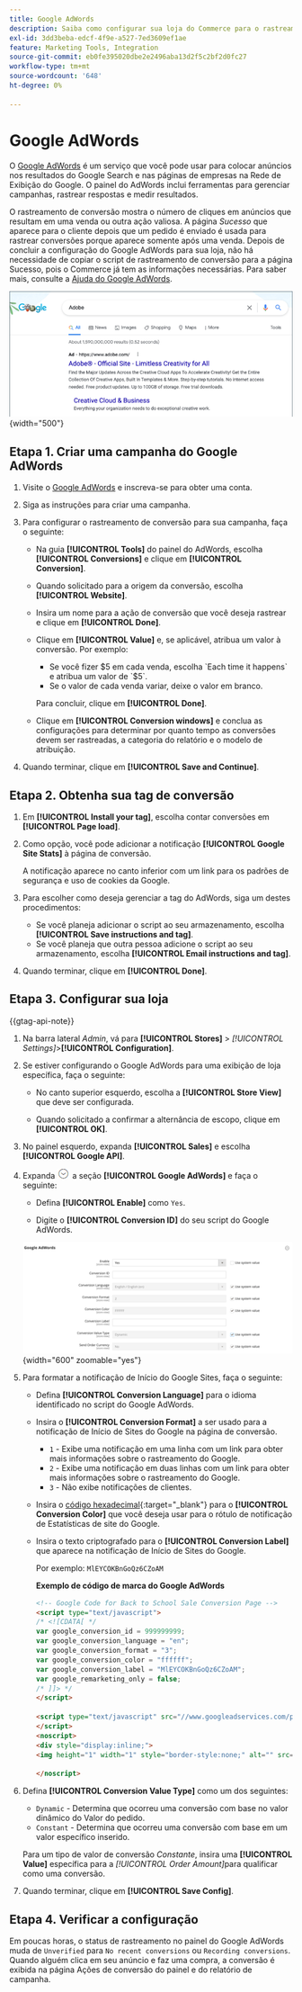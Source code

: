 ```yaml
---
title: Google AdWords
description: Saiba como configurar sua loja do Commerce para o rastreamento de conversão do Google AdWords para medir os cliques no anúncio que levam a uma venda ou outra ação valiosa.
exl-id: 3dd3beba-edcf-4f9e-a527-7ed3609ef1ae
feature: Marketing Tools, Integration
source-git-commit: eb0fe395020dbe2e2496aba13d2f5c2bf2d0fc27
workflow-type: tm+mt
source-wordcount: '648'
ht-degree: 0%

---
```


# Google AdWords

O [Google AdWords][1] é um serviço que você pode usar para colocar anúncios nos resultados do Google Search e nas páginas de empresas na Rede de Exibição do Google. O painel do AdWords inclui ferramentas para gerenciar campanhas, rastrear respostas e medir resultados.

O rastreamento de conversão mostra o número de cliques em anúncios que resultam em uma venda ou outra ação valiosa. A página _Sucesso_ que aparece para o cliente depois que um pedido é enviado é usada para rastrear conversões porque aparece somente após uma venda. Depois de concluir a configuração do Google AdWords para sua loja, não há necessidade de copiar o script de rastreamento de conversão para a página Sucesso, pois o Commerce já tem as informações necessárias. Para saber mais, consulte a [Ajuda do Google AdWords][2].

![Anúncio Adobe nos resultados de pesquisa do Google](./assets/google-adwords-adobe-ad.png){width="500"}

## Etapa 1. Criar uma campanha do Google AdWords

1. Visite o [Google AdWords][3] e inscreva-se para obter uma conta.

1. Siga as instruções para criar uma campanha.

1. Para configurar o rastreamento de conversão para sua campanha, faça o seguinte:

   - Na guia **[!UICONTROL Tools]** do painel do AdWords, escolha **[!UICONTROL Conversions]** e clique em **[!UICONTROL Conversion]**.

   - Quando solicitado para a origem da conversão, escolha **[!UICONTROL Website]**.

   - Insira um nome para a ação de conversão que você deseja rastrear e clique em **[!UICONTROL Done]**.

   - Clique em **[!UICONTROL Value]** e, se aplicável, atribua um valor à conversão. Por exemplo:

      - Se você fizer $5 em cada venda, escolha `Each time it happens` e atribua um valor de `$5`.
      - Se o valor de cada venda variar, deixe o valor em branco.

     Para concluir, clique em **[!UICONTROL Done]**.

   - Clique em **[!UICONTROL Conversion windows]** e conclua as configurações para determinar por quanto tempo as conversões devem ser rastreadas, a categoria do relatório e o modelo de atribuição.

1. Quando terminar, clique em **[!UICONTROL Save and Continue]**.

## Etapa 2. Obtenha sua tag de conversão

1. Em **[!UICONTROL Install your tag]**, escolha contar conversões em **[!UICONTROL Page load]**.

1. Como opção, você pode adicionar a notificação **[!UICONTROL Google Site Stats]** à página de conversão.

   A notificação aparece no canto inferior com um link para os padrões de segurança e uso de cookies da Google.

1. Para escolher como deseja gerenciar a tag do AdWords, siga um destes procedimentos:

   - Se você planeja adicionar o script ao seu armazenamento, escolha **[!UICONTROL Save instructions and tag]**.
   - Se você planeja que outra pessoa adicione o script ao seu armazenamento, escolha **[!UICONTROL Email instructions and tag]**.

1. Quando terminar, clique em **[!UICONTROL Done]**.

## Etapa 3. Configurar sua loja

{{gtag-api-note}}

1. Na barra lateral _Admin_, vá para **[!UICONTROL Stores]** > _[!UICONTROL Settings]_>**[!UICONTROL Configuration]**.

1. Se estiver configurando o Google AdWords para uma exibição de loja específica, faça o seguinte:

   - No canto superior esquerdo, escolha a **[!UICONTROL Store View]** que deve ser configurada.

   - Quando solicitado a confirmar a alternância de escopo, clique em **[!UICONTROL OK]**.

1. No painel esquerdo, expanda **[!UICONTROL Sales]** e escolha **[!UICONTROL Google API]**.

1. Expanda ![Seletor de expansão](../assets/icon-display-expand.png) a seção **[!UICONTROL Google AdWords]** e faça o seguinte:

   - Defina **[!UICONTROL Enable]** como `Yes`.

   - Digite o **[!UICONTROL Conversion ID]** do seu script do Google AdWords.

   ![Configuração de vendas - API de anúncios do Google](../configuration-reference/sales/assets/google-api-google-adwords.png){width="600" zoomable="yes"}

1. Para formatar a notificação de Início do Google Sites, faça o seguinte:

   - Defina **[!UICONTROL Conversion Language]** para o idioma identificado no script do Google AdWords.

   - Insira o **[!UICONTROL Conversion Format]** a ser usado para a notificação de Início de Sites do Google na página de conversão.

      - `1` - Exibe uma notificação em uma linha com um link para obter mais informações sobre o rastreamento do Google.
      - `2` - Exibe uma notificação em duas linhas com um link para obter mais informações sobre o rastreamento do Google.
      - `3` - Não exibe notificações de clientes.

   - Insira o [código hexadecimal][4]{:target=&quot;_blank&quot;} para o **[!UICONTROL Conversion Color]** que você deseja usar para o rótulo de notificação de Estatísticas de site do Google.

   - Insira o texto criptografado para o **[!UICONTROL Conversion Label]** que aparece na notificação de Início de Sites do Google.

     Por exemplo: `MlEYCOKBnGoQz6CZoAM`

     **Exemplo de código de marca do Google AdWords**

     ```html
     <!-- Google Code for Back to School Sale Conversion Page -->
     <script type="text/javascript">
     /* <![CDATA[ */
     var google_conversion_id = 999999999;
     var google_conversion_language = "en";
     var google_conversion_format = "3";
     var google_conversion_color = "ffffff";
     var google_conversion_label = "MlEYCOKBnGoQz6CZoAM";
     var google_remarketing_only = false;
     /* ]]> */
     </script>
     
     <script type="text/javascript" src="//www.googleadservices.com/pagead/conversion.js">
     </script>
     <noscript>
     <div style="display:inline;">
     <img height="1" width="1" style="border-style:none;" alt="" src="//www.googleadservices.com/pagead/conversion/872829007/?label=MlEYCOKBnGoQz6CZoAM&amp;guid=ON&amp;script=0"/>
     
     </noscript>
     ```

1. Defina **[!UICONTROL Conversion Value Type]** como um dos seguintes:

   - `Dynamic` - Determina que ocorreu uma conversão com base no valor dinâmico do Valor do pedido.
   - `Constant` - Determina que ocorreu uma conversão com base em um valor específico inserido.

   Para um tipo de valor de conversão _Constante_, insira uma **[!UICONTROL Value]** específica para a _[!UICONTROL Order Amount]_&#x200B;para qualificar como uma conversão.

1. Quando terminar, clique em **[!UICONTROL Save Config]**.

## Etapa 4. Verificar a configuração

Em poucas horas, o status de rastreamento no painel do Google AdWords muda de `Unverified` para `No recent conversions` ou `Recording conversions`. Quando alguém clica em seu anúncio e faz uma compra, a conversão é exibida na página Ações de conversão do painel e do relatório de campanha.

[1]: https://www.google.com/adwords/
[2]: https://support.google.com/adwords/answer/6095821
[3]: https://ads.google.com/
[4]: https://www.w3schools.com/colors/colors_picker.asp
